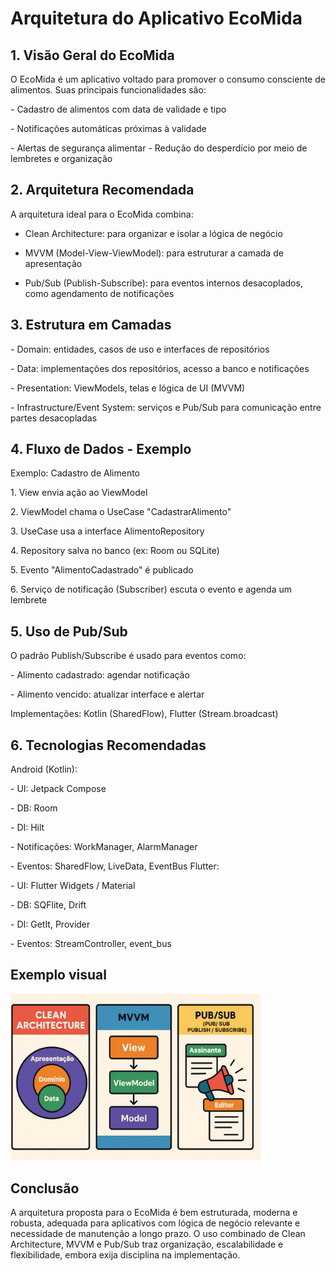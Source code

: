 <h1>Arquitetura do Aplicativo EcoMida</h1>
<h2>1. Visão Geral do EcoMida</h2>
O EcoMida é um aplicativo voltado para promover o consumo consciente de alimentos. Suas principais funcionalidades são:<p>
<p>- Cadastro de alimentos com data de validade e tipo<p>
- Notificações automáticas próximas à validade<p>
- Alertas de segurança alimentar
- Redução do desperdício por meio de lembretes e organização<p>
<h2>2. Arquitetura Recomendada</h2>
A arquitetura ideal para o EcoMida combina:<p>

- Clean Architecture: para organizar e isolar a lógica de negócio<p>
- MVVM (Model-View-ViewModel): para estruturar a camada de apresentação<p>
- Pub/Sub (Publish-Subscribe): para eventos internos desacoplados, como agendamento de notificações<p>
<h2>3. Estrutura em Camadas</h2>
- Domain: entidades, casos de uso e interfaces de repositórios<p>
- Data: implementações dos repositórios, acesso a banco e notificações<p>
- Presentation: ViewModels, telas e lógica de UI (MVVM)<p>
- Infrastructure/Event System: serviços e Pub/Sub para comunicação entre partes desacopladas<p>
<h2>4. Fluxo de Dados - Exemplo</h2>
Exemplo: Cadastro de Alimento<p>
1. View envia ação ao ViewModel<p>
2. ViewModel chama o UseCase "CadastrarAlimento"<p>
3. UseCase usa a interface AlimentoRepository<p>
4. Repository salva no banco (ex: Room ou SQLite)<p>
5. Evento "AlimentoCadastrado" é publicado<p>
6. Serviço de notificação (Subscriber) escuta o evento e agenda um lembrete<p>
<h2>5. Uso de Pub/Sub</h2>
O padrão Publish/Subscribe é usado para eventos como:<p>
- Alimento cadastrado: agendar notificação<p>
- Alimento vencido: atualizar interface e alertar<p>
Implementações: Kotlin (SharedFlow), Flutter (Stream.broadcast)<p>
<h2>6. Tecnologias Recomendadas</h2>
Android (Kotlin):<p>
- UI: Jetpack Compose<p>
- DB: Room<p>
- DI: Hilt<p>
- Notificações: WorkManager, AlarmManager<p>
- Eventos: SharedFlow, LiveData, EventBus
Flutter:<p>
- UI: Flutter Widgets / Material<p>
- DB: SQFlite, Drift<p>
- DI: GetIt, Provider<p>
- Eventos: StreamController, event_bus<p>
<h2>Exemplo visual</h2>
<img src="https://raw.githubusercontent.com/xavierrjon/TrabalhoEngSoftware1/main/docs/Imagens/ArquiteturaSoftware/arquitetura.jpg" width="400" />
<h2>Conclusão</h2>
A arquitetura proposta para o EcoMida é bem estruturada, moderna e robusta, adequada para aplicativos com lógica de negócio relevante e necessidade de manutenção a longo prazo. O uso combinado de Clean Architecture, MVVM e Pub/Sub traz organização, escalabilidade e flexibilidade, embora exija disciplina na implementação.<p>
